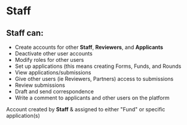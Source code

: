# Staff

## Staff can:

* Create accounts for other **Staff**, **Reviewers**, and **Applicants**
* Deactivate other user accounts
* Modify roles for other users
* Set up applications (this means creating Forms, Funds, and Rounds
* View applications/submissions
* Give other users (ie Reviewers, Partners) access to submissions
* Review submissions
* Draft and send correspondence
* Write a comment to applicants and other users on the platform

Account created by **Staff** & assigned to either "Fund" or specific application(s)
